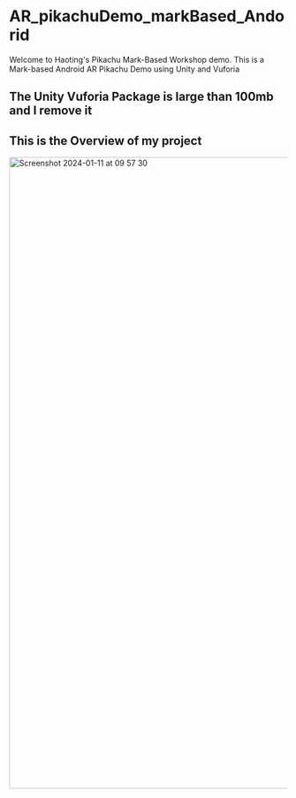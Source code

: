 # AR_pikachuDemo_markBased_Andorid
Welcome to Haoting's Pikachu Mark-Based Workshop demo. This is a Mark-based Android AR Pikachu Demo using Unity and Vuforia
## The Unity Vuforia Package is large than 100mb and I remove it
## This is the Overview of my project
<img width="1142" alt="Screenshot 2024-01-11 at 09 57 30" src="https://github.com/gaohaoting/AR_pikachuDemo_markBased_Andorid/assets/112485201/96328422-41d9-48cf-9153-77bcf8523642">
